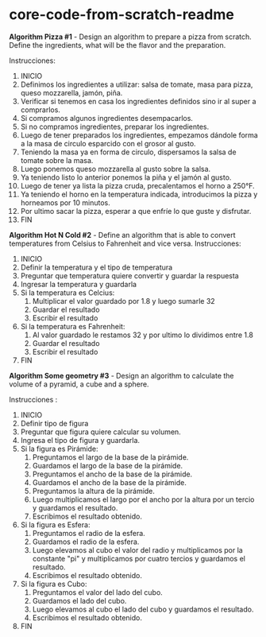 # core-code-from-scratch-readme

**Algorithm Pizza #1**
	- Design an algorithm to prepare a pizza from scratch. Define the ingredients, what will be the flavor and the preparation.

Instrucciones:
1. INICIO
2. Definimos los ingredientes a utilizar: salsa de tomate, masa para pizza, queso mozzarella, jamón, piña.
3. Verificar si tenemos en casa los ingredientes definidos sino ir al super a comprarlos.
4. Si compramos algunos ingredientes desempacarlos.
5. Si no compramos ingredientes, preparar los ingredientes.
6. Luego de tener preparados los ingredientes, empezamos dándole forma a la masa de circulo esparcido con el grosor al gusto.
7. Teniendo la masa ya en forma de circulo, dispersamos la salsa de tomate sobre la masa.
8. Luego ponemos queso mozzarella al gusto sobre la salsa.
9. Ya teniendo listo lo anterior ponemos la piña y el jamón al gusto.
10. Luego de tener ya lista la  pizza cruda, precalentamos el horno  a 250°F.
11. Ya teniendo el horno en la temperatura indicada, introducimos la pizza y horneamos por 10 minutos.
12. Por ultimo sacar la pizza, esperar a que enfríe lo que guste  y disfrutar.
13. FIN
	
	
**Algorithm Hot N Cold #2**
	- Define an algorithm that is able to convert temperatures from Celsius to Fahrenheit and vice versa.
Instrucciones:
1. INICIO
2. Definir la temperatura y el tipo de temperatura
3. Preguntar que temperatura quiere convertir y guardar la respuesta
4. Ingresar la temperatura y guardarla 
5. Si la temperatura es Celcius:
	1. Multiplicar el valor guardado por 1.8 y luego sumarle 32
	2. Guardar el resultado
	3. Escribir el resultado
6. Si la temperatura es Fahrenheit:
	1. Al valor guardado le restamos 32 y por ultimo lo dividimos entre 1.8
	2. Guardar el resultado
	3. Escribir el resultado
7. FIN
		
**Algorithm Some geometry #3**
	- Design an algorithm to calculate the volume of a pyramid, a cube and a sphere.
	
Instrucciones :
1. INICIO
2. Definir tipo de figura
3. Preguntar que figura quiere calcular su volumen.
4. Ingresa el tipo de figura y guardarla.
5. Si la figura es Pirámide:
	1. Preguntamos el largo de la base de la  pirámide.
	2. Guardamos el largo de la base de la  pirámide.
	3. Preguntamos el ancho de la base de la  pirámide.
	4. Guardamos el ancho de la base de la  pirámide.
	5. Preguntamos la altura de la pirámide.
	6. Luego  multiplicamos el largo  por el ancho por la altura por un tercio y guardamos el resultado.
	7. Escribimos el resultado obtenido.
6. Si la figura es Esfera:
	1. Preguntamos el radio de la esfera.
	2. Guardamos el radio de la esfera.
	3. Luego elevamos al cubo el valor del radio y multiplicamos por la constante "pi" y multiplicamos por cuatro tercios y guardamos el resultado.
	4. Escribimos el resultado obtenido.
7. Si la figura es Cubo:
	1. Preguntamos el valor del lado del cubo.
	2. Guardamos el lado del cubo.
	3. Luego elevamos al cubo el lado del cubo y guardamos el resultado.
	4. Escribimos el resultado obtenido.
8. FIN
